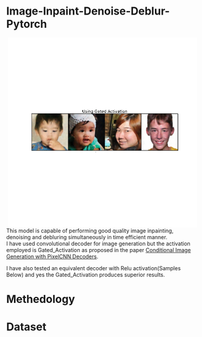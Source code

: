 # Image-Inpaint-Denoise-Deblur-Pytorch

<img align='right' height="500px" src="Images/gif1.gif"/>

This model is capable of performing good quality image inpainting, denoising and debluring simultaneously in time efficient manner. 
</br>
I have used convolutional decoder for image generation but the activation employed is Gated_Activation as proposed in the paper <a href="https://arxiv.org/abs/1606.05328"> Conditional Image Generation with PixelCNN Decoders</a>.

I have also tested an equivalent decoder with Relu activation(Samples Below) and yes the Gated_Activation produces superior results.

# Methedology
# Dataset

